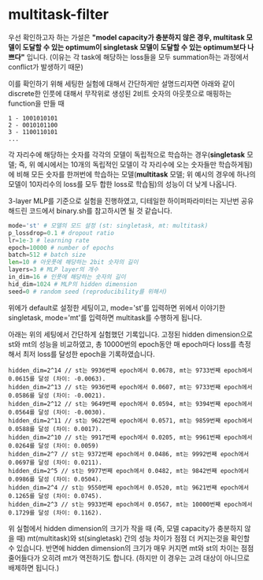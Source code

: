 # multitask-filter
우선 확인하고자 하는 가설은 **"model capacity가 충분하지 않은 경우, multitask 모델이 도달할 수 있는 optimum이 singletask 모델이 도달할 수 있는 optimum보다 나쁘다"** 입니다. (이유는 각 task에 해당하는 loss들을 모두 summation하는 과정에서 conflict가 발생하기 때문)

이를 확인하기 위해 세팅한 실험에 대해서 간단하게만 설명드리자면 아래와 같이 discrete한 인풋에 대해서 무작위로 생성된 2비트 숫자의 아웃풋으로 매핑하는 function을 만들 때
```
1 - 1001010101
2 - 0010101100
3 - 1100110101
...
```
각 자리수에 해당하는 숫자를 각각의 모델이 독립적으로 학습하는 경우(**singletask** 모델; 즉, 위 예시에서는 10개의 독립적인 모델이 각 자리수에 오는 숫자들만 학습하게됨)에 비해
모든 숫자를 한꺼번에 학습하는 모델(**multitask** 모델; 위 예시의 경우에 하나의 모델이 10자리수의 loss를 모두 합한 loss로 학습됨)의 성능이 더 낮게 나옵니다.

3-layer MLP를 기준으로 실험을 진행하였고, 디테일한 하이퍼파라미터는 지난번 공유해드린 코드에서 binary.sh를 참고하시면 될 것 같습니다.
```python
mode='st' # 모델의 모드 설정 (st: singletask, mt: multitask)
p_lossdrop=0.1 # dropout ratio
lr=1e-3 # learning rate
epoch=10000 # number of epochs
batch=512 # batch size
len=10 # 아웃풋에 해당하는 2bit 숫자의 길이
layers=3 # MLP layer의 개수
in_dim=16 # 인풋에 해당하는 숫자의 길이
hid_dim=1024 # MLP의 hidden dimension
seed=0 # random seed (reproducibility를 위해서)
```
위에가 default로 설정한 세팅이고, mode='st'를 입력하면 위에서 이야기한 singletask, mode='mt'를 입력하면 multitask를 수행하게 됩니다.

아래는 위의 세팅에서 간단하게 실험했던 기록입니다.
고정된 hidden dimension으로 st와 mt의 성능을 비교하였고, 총 10000번의 epoch동안 매 epoch마다 loss를 측정해서 최저 loss를 달성한 epoch을 기록하였습니다.
```
hidden_dim=2^14 // st는 9936번째 epoch에서 0.0678, mt는 9733번째 epoch에서 0.0615를 달성 (차이: -0.0063).
hidden_dim=2^13 // st는 9936번째 epoch에서 0.0607, mt는 9733번째 epoch에서 0.0586를 달성 (차이: -0.0021).
hidden_dim=2^12 // st는 9649번째 epoch에서 0.0594, mt는 9394번째 epoch에서 0.0564를 달성 (차이: -0.0030).
hidden_dim=2^11 // st는 9622번째 epoch에서 0.0571, mt는 9859번째 epoch에서 0.0588를 달성 (차이: 0.0017).
hidden_dim=2^10 // st는 9917번째 epoch에서 0.0205, mt는 9961번째 epoch에서 0.0264를 달성 (차이: 0.0059)
hidden_dim=2^7 // st는 9372번째 epoch에서 0.0486, mt는 9992번째 epoch에서 0.0697를 달성 (차이: 0.0211).
hidden_dim=2^5 // st는 9977번째 epoch에서 0.0482, mt는 9842번째 epoch에서 0.0986를 달성 (차이: 0.0504).
hidden_dim=2^4 // st는 9550번째 epoch에서 0.0520, mt는 9621번째 epoch에서 0.1265를 달성 (차이: 0.0745).
hidden_dim=2^3 // st는 9933번째 epoch에서 0.0567, mt는 10000번째 epoch에서 0.1729를 달성 (차이: 0.1162).
```
위 실험에서 hidden dimension의 크기가 작을 때 (즉, 모델 capacity가 충분하지 않을 때) mt(multitask)와 st(singletask) 간의 성능 차이가 점점 더 커지는것을 확인할 수 있습니다.
반면에 hidden dimension의 크기가 매우 커지면 mt와 st의 차이는 점점 줄어들다가 오히려 mt가 역전하기도 합니다. (하지만 이 경우는 고려 대상이 아니므로 배제하면 됩니다.)

